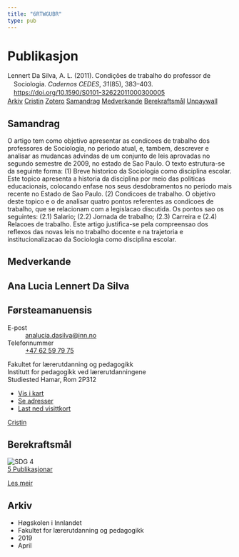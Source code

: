 ```yaml
---
title: "6RTWGUBR"
type: pub
---
```

<h1>Publikasjon</h1>
<article id="csl-bib-container-6RTWGUBR" class="csl-bib-container">
  <div class="csl-bib-body" style="line-height: 1.35; padding-left: 1em; text-indent:-1em;">
  <div class="csl-entry">Lennert Da Silva, A. L. (2011). Condi&#xE7;&#xF5;es de trabalho do professor de Sociologia. <i>Cadernos CEDES</i>, <i>31</i>(85), 383&#x2013;403. <a href="https://doi.org/10.1590/S0101-32622011000300005">https://doi.org/10.1590/S0101-32622011000300005</a></div>
</div>
  <div class="csl-bib-buttons">
    <a href="#taxonomy-article-6RTWGUBR" class="csl-bib-button">Arkiv</a>
    <a href="https://app.cristin.no/results/show.jsf?id=1690625" alt="Cristin URL" class="csl-bib-button">Cristin</a>
    <a href="http://zotero.org/groups/5402882/items/6RTWGUBR" alt="Zotero URL" class="csl-bib-button">Zotero</a>
    <a href="#abstract-article-6RTWGUBR" class="csl-bib-button">Samandrag</a>
    <a href="#contributors-article-6RTWGUBR" class="csl-bib-button">Medverkande</a>
    <a href="#sdg-article-6RTWGUBR" class="csl-bib-button">Berekraftsmål</a>
    <a href="https://www.scielo.br/j/ccedes/a/VvLsdXNV5kXsGxGHmKYRzrG/?lang=pt&amp;format=pdf" class="csl-bib-button">Unpaywall</a>
  </div>
  <div id="csl-bib-meta-container-6RTWGUBR"></div>
</article>
<div id="csl-bib-meta-6RTWGUBR" class="csl-bib-meta">
  <article id="abstract-article-6RTWGUBR" class="abstract-article">
    <h1>Samandrag</h1>
    O artigo tem como objetivo apresentar as condicoes de trabalho dos professores de Sociologia, no periodo atual, e, tambem, descrever e analisar as mudancas advindas de um conjunto de leis aprovadas no segundo semestre de 2009, no estado de Sao Paulo. O texto estrutura-se da seguinte forma: (1) Breve historico da Sociologia como disciplina escolar. Este topico apresenta a historia da disciplina por meio das politicas educacionais, colocando enfase nos seus desdobramentos no periodo mais recente no Estado de Sao Paulo. (2) Condicoes de trabalho. O objetivo deste topico e o de analisar quatro pontos referentes as condicoes de trabalho, que se relacionam com a legislacao discutida. Os pontos sao os seguintes: (2.1) Salario; (2.2) Jornada de trabalho; (2.3) Carreira e (2.4) Relacoes de trabalho. Este artigo justifica-se pela compreensao dos reflexos das novas leis no trabalho docente e na trajetoria e institucionalizacao da Sociologia como disciplina escolar.
  </article>
  <article id="contributors-article-6RTWGUBR" class="contributors-article">
    <h1>Medverkande</h1>
    <div class="personas"> <div class="vrtx-hinn-person-card"> <div class="photo"> <i class="lar la-user-circle missing-person"></i> </div> <div class="info"> <hgroup><h1>Ana Lucia Lennert Da Silva</h1> <h2>Førsteamanuensis</h2> </hgroup><dl> <dt>E-post</dt> <dd> <a href="mailto:analucia.dasilva@inn.no">analucia.dasilva@inn.no</a> </dd> <dt>Telefonnummer</dt> <dd><a href="tel:+4762597975"> +47 62 59 79 75 </a></dd> </dl> <p> Fakultet for lærerutdanning og pedagogikk<br> Institutt for pedagogikk ved lærerutdanningene<br> Studiested Hamar, Rom 2P312 </p> <ul class="vrtx-hinn-links"> <li><a href="https://www.google.com/maps?q=60.796004,11.072099">Vis i kart</a></li> <li><a href="https://www.inn.no/finn-en-ansatt/analucia-dasilva.html#vrtx-hinn-addresses">Se adresser</a></li> <li><a href="https://www.inn.no/finn-en-ansatt/analucia-dasilva.html?vrtx=vcf">Last ned visittkort</a></li> </ul> </div> </div> <a href="https://app.cristin.no/persons/show.jsf?id=1082351" alt="Cristin URL" class="personas-cristin">Cristin</a> </div>
  </article>
  <article id="sdg-article-6RTWGUBR" class="sdg-article">
    <h1>Berekraftsmål</h1>
    <div class="sdg-container"><div id="sdg4" class="sdg"> <img src="{{< params subfolder >}}images/sdg/sdg04_no.png" class="image" alt="SDG 4"> <div class="sdg-overlay"> <a href="{{< params subfolder >}}no/archive/?sdg=4#archive" class="sdg-publication-count"><span>5</span> Publikasjonar</a> <p><a href="NA" class="sdg-read-more">Les meir</a></p> </div> </div></div>
  </article>
  <article id="taxonomy-article-6RTWGUBR" class="taxonomy-article">
    <h1>Arkiv</h1>
    <ul>
      <li>Høgskolen i Innlandet</li>
      <li>Fakultet for lærerutdanning og pedagogikk</li>
      <li>2019</li>
      <li>April</li>
    </ul>
  </article>
</div>
